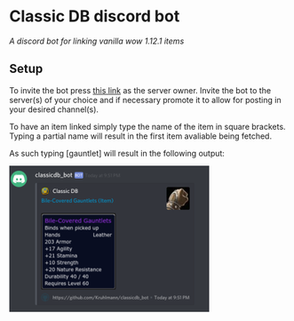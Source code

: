 # Classic DB discord bot
*A discord bot for linking vanilla wow 1.12.1 items*

## Setup
To invite the bot press [this link](https://discordapp.com/oauth2/authorize?client_id=511864830886543361&scope=bot&permissions=0) as the server owner. Invite the bot to the server(s) of your choice and if necessary promote it to allow for posting in your desired channel(s).

To have an item linked simply type the name of the item in square brackets. 
Typing a partial name will result in the first item avaliable being fetched.

As such typing \[gauntlet\] will result in the following output:

![Output showcase](showcase.png)